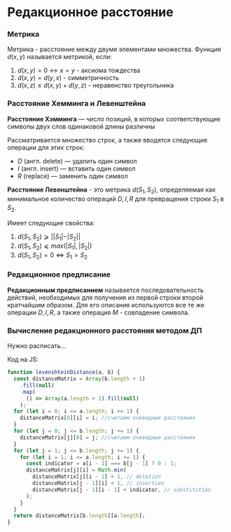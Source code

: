 # Редакционное расстояние

### Метрика
Метрика - расстояние между двумя элементами множества. Функция $d(x,y)$ называется метрикой, если:
1. $d(x,y)=0 \leftrightarrow x=y$ - аксиома тождества
2. $d(x,y)=d(y,x)$ - симметричность 
3. $d(x,z) \le d(x,y)+d(y,z)$ - неравенство треугольника

### Расстояние Хемминга и Левенштейна

**Расстояние Хэмминга** — число позиций, в которых соответствующие символы двух слов одинаковой длины различны

Рассматривается множество строк, а также вводятся следующие операции для этих строк:
* $D$ (англ. delete) — удалить один символ
* $I$ (англ. insert) — вставить один символ
* $R$ (replace) — заменить один символ

**Расстояние Левенштейна** - это метрика $d(S_1,S_2)$, определяемая как минимальное количество операций $D, I, R$ для превращения строки $S_1$ в $S_2$.

Имеет следующие свойства:
1. $d(S_1,S_2)⩾||S_1|−|S_2||$
2. $d(S_1,S_2)⩽max(|S_1|,|S_2|)$
3. $d(S_1,S_2)=0⇔S_1=S_2$

### Редакционное предписание
**Редакционным предписанием** называется последовательность действий, необходимых для получения из первой строки второй кратчайшим образом. Для его описания используются все те же операции $D, I, R$, а также операция $M$ - совпадение символа.

### Вычисление редакционного расстояния методом ДП

Нужно расписать...

Код на JS:
```javascript
function levenshteinDistance(a, b) {
  const distanceMatrix = Array(b.length + 1)
    .fill(null)
    .map(
      () => Array(a.length + 1).fill(null)
    );
  for (let i = 0; i <= a.length; i += 1) {
    distanceMatrix[0][i] = i; //считаем очевидные расстояния
  }
  for (let j = 0; j <= b.length; j += 1) {
    distanceMatrix[j][0] = j; //считаем очевидные расстояния
  }
  for (let j = 1; j <= b.length; j += 1) {
    for (let i = 1; i <= a.length; i += 1) {
      const indicator = a[i - 1] === b[j - 1] ? 0 : 1;
      distanceMatrix[j][i] = Math.min(
        distanceMatrix[j][i - 1] + 1, // deletion
        distanceMatrix[j - 1][i] + 1, // insertion
        distanceMatrix[j - 1][i - 1] + indicator, // substitution
      );
    }
  }
  return distanceMatrix[b.length][a.length];
}
```
